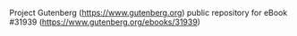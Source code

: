 Project Gutenberg (https://www.gutenberg.org) public repository for eBook #31939 (https://www.gutenberg.org/ebooks/31939)
